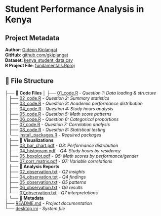 # Student Performance Analysis in Kenya

## Project Metadata
**Author**: [Gideon Kiplangat](mailto:gideonkiplangat4@gmail.com)  
**GitHub**: [github.com/gkiplangat](https://github.com/gkiplangat)  
**Dataset**: [kenya_student_data.csv](kenya_student_data.csv)  
**R Project File**: [fundamentals.Rproj](fundamentals.Rproj)

## 📁 File Structure

├── 📁 **Code Files**
│   ├── [01_code.R](01_code.R) - *Question 1: Data loading & structure*  
│   ├── [02_code.R](02_code.R) - *Question 2: Summary statistics*  
│   ├── [03_code.R](03_code.R) - *Question 3: Academic performance distribution*  
│   ├── [04_code.R](04_code.R) - *Question 4: Study hours analysis*  
│   ├── [05_code.R](05_code.R) - *Question 5: Math score patterns*  
│   ├── [06_code.R](06_code.R) - *Question 6: Categorical proportions*  
│   ├── [07_code.R](07_code.R) - *Question 7: Correlation analysis*  
│   ├── [08_code.R](08_code.R) - *Question 8: Statistical testing*  
│   └── [install_packages.R](install_packages.R) - *Required packages*  
│
├── 📁 **Visualizations**  
│   ├── [03_bar_chart.pdf](03_bar_chart.pdf) - *Q3: Performance distribution*  
│   ├── [04_histogram.pdf](04_histogram.pdf) - *Q4: Study hours by residency*  
│   ├── [05_boxplot.pdf](05_boxplot.pdf) - *Q5: Math scores by performance/gender*  
│   └── [07_corr_matrix.pdf](07_corr_matrix.pdf) - *Q7: Variable correlations*  
│
├── 📁 **Analysis Reports**  
│   ├── [02_observation.txt](02_observation.txt) - *Q2 insights*  
│   ├── [04_observation.txt](04_observation.txt) - *Q4 findings*  
│   ├── [05_observation.txt](05_observation.txt) - *Q5 patterns*  
│   ├── [06_observation.txt](06_observation.txt) - *Q6 results*  
│   └── [07_observation.txt](07_observation.txt) - *Q7 interpretations*  
│
└── 📁 **Metadata**  
    ├── [README.md](README.md) - *Project documentation*  
    └── [desktop.ini](desktop.ini) - *System file*  
